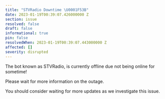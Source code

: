 ```yaml
---
title: "STVRadio Downtime \U0001F53B"
date: 2023-01-19T00:39:07.426000000 Z
section: issue
resolved: false
draft: false
informational: true
pin: false
resolvedWhen: 2023-01-19T00:39:07.443000000 Z
affected: []
severity: disrupted
---
```


The bot known as STVRadio, is currently offline due not being online for sometime!

Please wait for more information on the outage.

You should consider waiting for more updates as we investigate this issue.